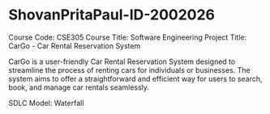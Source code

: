 # ShovanPritaPaul-ID-2002026
Course Code: CSE305
Course Title: Software Engineering
Project Title: CarGo - Car Rental Reservation System

 
CarGo is a user-friendly Car Rental Reservation System designed to streamline the process of renting
cars for individuals or businesses. The system aims to offer a straightforward and efficient way for
users to search, book, and manage car rentals seamlessly.


SDLC Model: Waterfall
